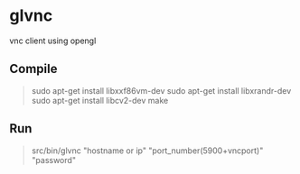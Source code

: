 glvnc
=====

vnc client using opengl


Compile
-------
>sudo apt-get install libxxf86vm-dev
>sudo apt-get install libxrandr-dev 
>sudo apt-get install libcv2-dev
>make

Run
-------
>src/bin/glvnc "hostname or ip" "port_number(5900+vncport)" "password"

